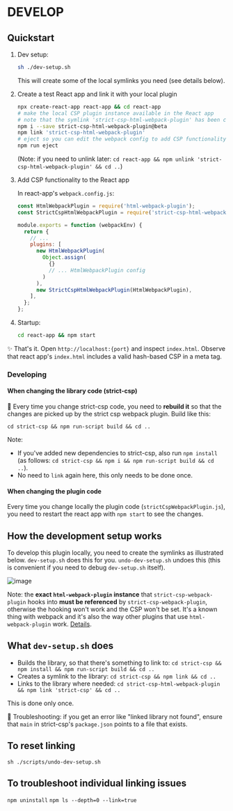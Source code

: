 # DEVELOP

## Quickstart

1. Dev setup:

   ```bash
   sh ./dev-setup.sh
   ```

   This will create some of the local symlinks you need (see details below).

2. Create a test React app and link it with your local plugin

   ```bash
   npx create-react-app react-app && cd react-app
   # make the local CSP plugin instance available in the React app
   # note that the symlink 'strict-csp-html-webpack-plugin' has been creaed at Step 1
   npm i --save strict-csp-html-webpack-plugin@beta
   npm link 'strict-csp-html-webpack-plugin'
   # eject so you can edit the webpack config to add CSP functionality to the React app
   npm run eject
   ```

   (Note: if you need to unlink later: `cd react-app && npm unlink 'strict-csp-html-webpack-plugin' && cd ..`)

3. Add CSP functionality to the React app

   In react-app's `webpack.config.js`:

   ```javascript
   const HtmlWebpackPlugin = require('html-webpack-plugin');
   const StrictCspHtmlWebpackPlugin = require('strict-csp-html-webpack-plugin');

   module.exports = function (webpackEnv) {
     return {
       // ...
       plugins: [
         new HtmlWebpackPlugin(
           Object.assign(
             {}
             // ... HtmlWebpackPlugin config
           )
         ),
         new StrictCspHtmlWebpackPlugin(HtmlWebpackPlugin),
       ],
     };
   };
   ```

4. Startup:

   ```bash
   cd react-app && npm start
   ```

✨ That's it. Open `http://localhost:{port}` and inspect `index.html`. Observe that react app's `index.html` includes a valid hash-based CSP in a meta tag.

### Developing

#### When changing the library code (strict-csp)

🚨 Every time you change strict-csp code, you need to **rebuild it** so that the changes are picked up by the strict csp webpack plugin. Build like this:

`cd strict-csp && npm run-script build && cd ..`

Note:

- If you've added new dependencies to strict-csp, also run `npm install` (as follows: `cd strict-csp && npm i && npm run-script build && cd ..`).
- No need to `link` again here, this only needs to be done once.

#### When changing the plugin code

Every time you change locally the plugin code (`strictCspWebpackPlugin.js`), you need to restart the react app with `npm start` to see the changes.

## How the development setup works

To develop this plugin locally, you need to create the symlinks as illustrated below. `dev-setup.sh` does this for you.
`undo-dev-setup.sh` undoes this (this is convenient if you need to debug `dev-setup.sh` itself).

![image](https://user-images.githubusercontent.com/9762897/110346153-91087180-802f-11eb-96f9-fa79e9068dfb.png)

Note: the **exact `html-webpack-plugin` instance** that `strict-csp-webpack-plugin` hooks into **must be referenced** by `strict-csp-webpack-plugin`, otherwise the hooking won't work and the CSP won't be set. It's a known thing with webpack and it's also the way other plugins that use `html-webpack-plugin` work. [Details](https://github.com/jantimon/html-webpack-plugin/issues/1091).

## What `dev-setup.sh` does

- Builds the library, so that there's something to link to:
  `cd strict-csp && npm install && npm run-script build && cd ..`
- Creates a symlink to the library:
  `cd strict-csp && npm link && cd ..`
- Links to the library where needed:
  `cd strict-csp-html-webpack-plugin && npm link 'strict-csp' && cd ..`

This is done only once.

🧐 Troubleshooting: if you get an error like "linked library not found", ensure that `main` in strict-csp's `package.json` points to a file that exists.

## To reset linking

`sh ./scripts/undo-dev-setup.sh`

## To troubleshoot individual linking issues

`npm uninstall`
`npm ls --depth=0 --link=true`
